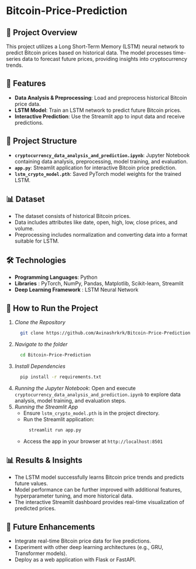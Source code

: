 ﻿# Bitcoin-Price-Prediction

## 📌 Project Overview
This project utilizes a Long Short-Term Memory (LSTM) neural network to predict Bitcoin prices based on historical data. The model processes time-series data to forecast future prices, providing insights into cryptocurrency trends.

## 🚀 Features
- **Data Analysis & Preprocessing**: Load and preprocess historical Bitcoin price data.
- **LSTM Model**: Train an LSTM network to predict future Bitcoin prices.
- **Interactive Prediction**: Use the Streamlit app to input data and receive predictions.

## 📂 Project Structure
- **`cryptocurrency_data_analysis_and_prediction.ipynb`**: Jupyter Notebook containing data analysis, preprocessing, model training, and evaluation.
- **`app.py`**: Streamlit application for interactive Bitcoin price prediction.
- **`lstm_crypto_model.pth`**: Saved PyTorch model weights for the trained LSTM.

## 📊 Dataset
* The dataset consists of historical Bitcoin prices.
* Data includes attributes like date, open, high, low, close prices, and volume.
* Preprocessing includes normalization and converting data into a format suitable for LSTM.

## 🛠️ Technologies 
* **Programming Languages**: Python
* **Libraries** : PyTorch, NumPy, Pandas, Matplotlib, Scikit-learn, Streamlit
* **Deep Learning Framework** : LSTM Neural Network

## 🚀 How to Run the Project
1. *Clone the Repository*
   ```bash
     git clone https://github.com/Avinashrkrk/Bitcoin-Price-Prediction.git
2. *Navigate to the folder*
   ```bash
     cd Bitcoin-Price-Prediction
3. *Install Dependencies*
   ```bash
     pip install -r requirements.txt
4. *Running the Jupyter Notebook*: Open and execute `cryptocurrency_data_analysis_and_prediction.ipynb` to explore data analysis, model training, and evaluation steps.
5. *Running the Streamlit App*
   - Ensure `lstm_crypto_model.pth` is in the project directory.
   - Run the Streamlit application:
     ```bash
       streamlit run app.py
   - Access the app in your browser at `http://localhost:8501`
  
## 📊 Results & Insights
* The LSTM model successfully learns Bitcoin price trends and predicts future values.
* Model performance can be further improved with additional features, hyperparameter tuning, and more historical data.
* The interactive Streamlit dashboard provides real-time visualization of predicted prices.

## 📌  Future Enhancements
* Integrate real-time Bitcoin price data for live predictions.
* Experiment with other deep learning architectures (e.g., GRU, Transformer models).
* Deploy as a web application with Flask or FastAPI.

